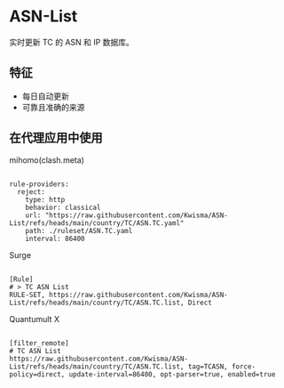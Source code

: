
# ASN-List

实时更新 TC 的 ASN 和 IP 数据库。

## 特征

- 每日自动更新
- 可靠且准确的来源

## 在代理应用中使用

mihomo(clash.meta)

<pre><code class="language-javascript">
rule-providers:
  reject:
    type: http
    behavior: classical
    url: "https://raw.githubusercontent.com/Kwisma/ASN-List/refs/heads/main/country/TC/ASN.TC.yaml"
    path: ./ruleset/ASN.TC.yaml
    interval: 86400
</code></pre>

Surge

<pre><code class="language-javascript">
[Rule]
# > TC ASN List
RULE-SET, https://raw.githubusercontent.com/Kwisma/ASN-List/refs/heads/main/country/TC/ASN.TC.list, Direct
</code></pre>

Quantumult X

<pre><code class="language-javascript">
[filter_remote]
# TC ASN List
https://raw.githubusercontent.com/Kwisma/ASN-List/refs/heads/main/country/TC/ASN.TC.list, tag=TCASN, force-policy=direct, update-interval=86400, opt-parser=true, enabled=true
</code></pre>
